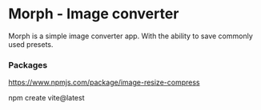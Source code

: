 # Morph - Image converter

Morph is a simple image converter app.
With the ability to save commonly used presets.

### Packages

https://www.npmjs.com/package/image-resize-compress

npm create vite@latest
